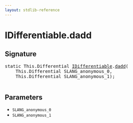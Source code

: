 ```yaml
---
layout: stdlib-reference
---
```


# IDifferentiable\.dadd

## Signature 

<pre>
<span class='code_keyword'>static</span> <span class="code_keyword">This</span>.Differential <a href="/stdlib-reference/interfaces/IDifferentiable/index" class="code_type">IDifferentiable</a>.<a href="/stdlib-reference/interfaces/IDifferentiable/dadd">dadd</a>(
    <span class="code_keyword">This</span>.Differential <span class='code_param'>SLANG_anonymous_0</span>,
    <span class="code_keyword">This</span>.Differential <span class='code_param'>SLANG_anonymous_1</span>);

</pre>

## Parameters

* `SLANG_anonymous_0`
* `SLANG_anonymous_1`

